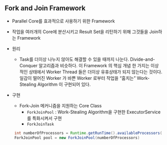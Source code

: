## Fork and Join Framework

- Parallel Core를 효과적으로 사용하기 위한 Framework

- 작업을 여러개의 Core에 분산시키고 Result Set을 리턴하기 위해 그것들을 Join하는 Framework

- 원리

  - Task를 더이상 나누지 않아도 해결할 수 있을 때까지 나눈다. Divide-and-Conquer 알고리즘과 비슷하다. 이 Framework 의 핵심 개념 한 가지는 이상적인 상태에서 Worker Thread 들은 더이상 유휴상태가 되지 않는다는 것이다. 일감이 떨어진 Worker 가 바쁜 Worker 로부터 작업을 “훔치는” Work-Stealing Algorithm 이 구현되어 있다.

- 구현

  - Fork-Join 메커니즘을 지원하는 Core Class
    - `ForkJoinPool`  : Work-Stealing Algorithm을 구현한 ExecutorService를 특화시켜서 구현
    -  `ForkJoinTask`

  ```java
   int numberOfProcessors = Runtime.getRunTime().availableProcessors();
   ForkJoinPool pool = new ForkJoinPool(numberOfProcessors)
  ```

